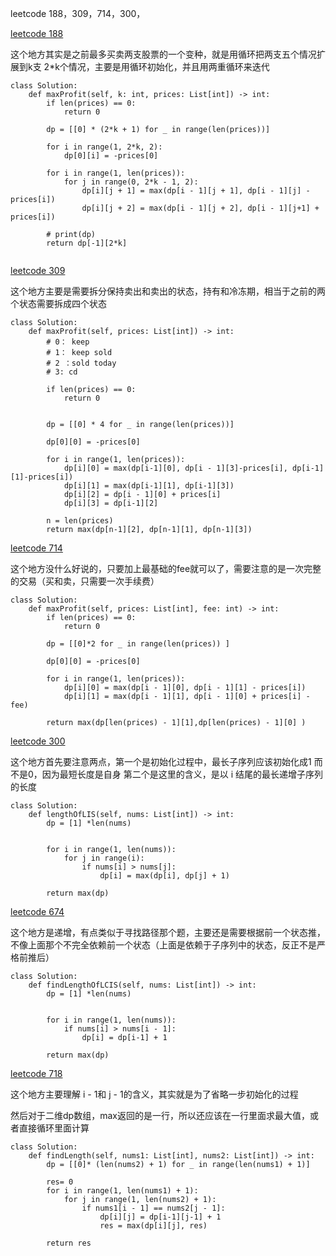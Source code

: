 leetcode 188，309，714，300，

[leetcode 188](https://leetcode.com/problems/best-time-to-buy-and-sell-stock-iv/)

这个地方其实是之前最多买卖两支股票的一个变种，就是用循环把两支五个情况扩展到k支 2*k个情况，主要是用循环初始化，并且用两重循环来迭代


```
class Solution:
    def maxProfit(self, k: int, prices: List[int]) -> int:
        if len(prices) == 0:
            return 0 

        dp = [[0] * (2*k + 1) for _ in range(len(prices))]

        for i in range(1, 2*k, 2):
            dp[0][i] = -prices[0]

        for i in range(1, len(prices)):
            for j in range(0, 2*k - 1, 2):
                dp[i][j + 1] = max(dp[i - 1][j + 1], dp[i - 1][j] - prices[i])
                dp[i][j + 2] = max(dp[i - 1][j + 2], dp[i - 1][j+1] + prices[i])

        # print(dp)
        return dp[-1][2*k]
        
```    

[leetcode 309](https://leetcode.com/problems/best-time-to-buy-and-sell-stock-with-cooldown/)

这个地方主要是需要拆分保持卖出和卖出的状态，持有和冷冻期，相当于之前的两个状态需要拆成四个状态

```
class Solution:
    def maxProfit(self, prices: List[int]) -> int:
        # 0： keep
        # 1： keep sold
        # 2 ：sold today
        # 3: cd

        if len(prices) == 0:
            return 0

        
        dp = [[0] * 4 for _ in range(len(prices))]

        dp[0][0] = -prices[0]

        for i in range(1, len(prices)):
            dp[i][0] = max(dp[i-1][0], dp[i - 1][3]-prices[i], dp[i-1][1]-prices[i])
            dp[i][1] = max(dp[i-1][1], dp[i-1][3])
            dp[i][2] = dp[i - 1][0] + prices[i]
            dp[i][3] = dp[i-1][2]

        n = len(prices)
        return max(dp[n-1][2], dp[n-1][1], dp[n-1][3])
```

[leetcode 714](https://leetcode.com/problems/best-time-to-buy-and-sell-stock-with-transaction-fee/)

这个地方没什么好说的，只要加上最基础的fee就可以了，需要注意的是一次完整的交易（买和卖，只需要一次手续费）
```
class Solution:
    def maxProfit(self, prices: List[int], fee: int) -> int:
        if len(prices) == 0:
            return 0

        dp = [[0]*2 for _ in range(len(prices)) ]

        dp[0][0] = -prices[0]
        
        for i in range(1, len(prices)):
            dp[i][0] = max(dp[i - 1][0], dp[i - 1][1] - prices[i])
            dp[i][1] = max(dp[i - 1][1], dp[i - 1][0] + prices[i] -fee)

        return max(dp[len(prices) - 1][1],dp[len(prices) - 1][0] )

```
[leetcode 300](https://leetcode.com/problems/best-time-to-buy-and-sell-stock-with-transaction-fee/)

这个地方首先要注意两点，第一个是初始化过程中，最长子序列应该初始化成1 而不是0，因为最短长度是自身
第二个是这里的含义，是以 i 结尾的最长递增子序列的长度

```
class Solution:
    def lengthOfLIS(self, nums: List[int]) -> int:
        dp = [1] *len(nums)


        for i in range(1, len(nums)):
            for j in range(i):
                if nums[i] > nums[j]:
                    dp[i] = max(dp[i], dp[j] + 1)

        return max(dp)
```
[leetcode 674](https://leetcode.com/problems/best-time-to-buy-and-sell-stock-with-transaction-fee/)

这个地方是递增，有点类似于寻找路径那个题，主要还是需要根据前一个状态推，不像上面那个不完全依赖前一个状态（上面是依赖于子序列中的状态，反正不是严格前推后）

```
class Solution:
    def findLengthOfLCIS(self, nums: List[int]) -> int:
        dp = [1] *len(nums)


        for i in range(1, len(nums)):
            if nums[i] > nums[i - 1]:
                dp[i] = dp[i-1] + 1

        return max(dp)
```

[leetcode 718](https://leetcode.com/problems/best-time-to-buy-and-sell-stock-with-transaction-fee/)

这个地方主要理解 i - 1和 j - 1的含义，其实就是为了省略一步初始化的过程

然后对于二维dp数组，max返回的是一行，所以还应该在一行里面求最大值，或者直接循环里面计算

```
class Solution:
    def findLength(self, nums1: List[int], nums2: List[int]) -> int:
        dp = [[0]* (len(nums2) + 1) for _ in range(len(nums1) + 1)]

        res= 0 
        for i in range(1, len(nums1) + 1):
            for j in range(1, len(nums2) + 1):
                if nums1[i - 1] == nums2[j - 1]:
                    dp[i][j] = dp[i-1][j-1] + 1
                    res = max(dp[i][j], res) 

        return res
```
